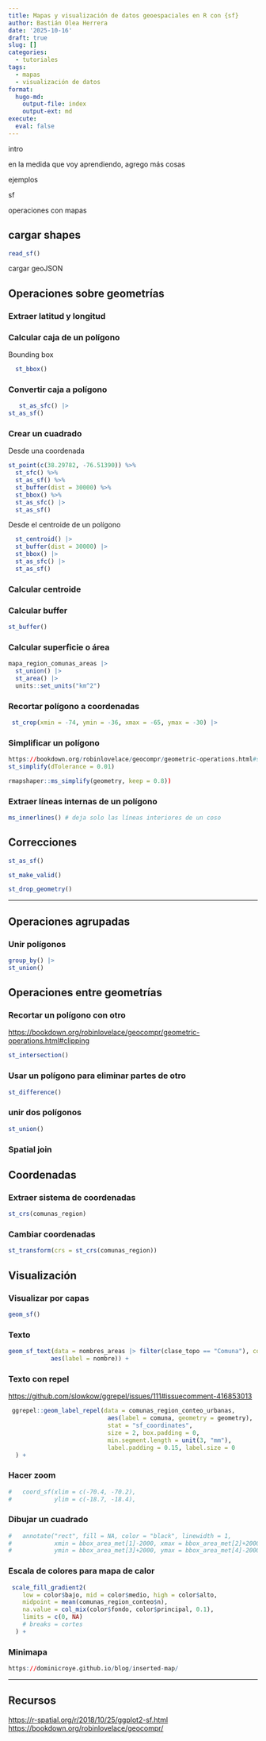 ```yaml
---
title: Mapas y visualización de datos geoespaciales en R con {sf}
author: Bastián Olea Herrera
date: '2025-10-16'
draft: true
slug: []
categories:
  - tutoriales
tags:
  - mapas
  - visualización de datos
format:
  hugo-md:
    output-file: index
    output-ext: md
execute:
  eval: false
---
```



intro

en la medida que voy aprendiendo, agrego más cosas

ejemplos

sf

operaciones con mapas

## cargar shapes

``` r
read_sf()
```

cargar geoJSON

## Operaciones sobre geometrías

### Extraer latitud y longitud

### Calcular caja de un polígono

Bounding box

``` r
  st_bbox()
```

### Convertir caja a polígono

``` r
   st_as_sfc() |>
st_as_sf()
```

### Crear un cuadrado

Desde una coordenada

``` r
st_point(c(38.29782, -76.51390)) %>%
  st_sfc() %>%
  st_as_sf() %>%
  st_buffer(dist = 30000) %>%
  st_bbox() %>%
  st_as_sfc() |>
  st_as_sf()
```

Desde el centroide de un polígono

``` r
  st_centroid() |> 
  st_buffer(dist = 30000) |> 
  st_bbox() |> 
  st_as_sfc() |>
  st_as_sf()
```

### Calcular centroide

### Calcular buffer

``` r
st_buffer()
```

### Calcular superficie o área

``` r
mapa_region_comunas_areas |> 
  st_union() |> 
  st_area() |> 
  units::set_units("km^2")
```

### Recortar polígono a coordenadas

``` r
 st_crop(xmin = -74, ymin = -36, xmax = -65, ymax = -30) |> 
```

### Simplificar un polígono

``` r
https://bookdown.org/robinlovelace/geocompr/geometric-operations.html#simplification
st_simplify(dTolerance = 0.01)

rmapshaper::ms_simplify(geometry, keep = 0.8)) 
```

### Extraer líneas internas de un polígono

``` r
ms_innerlines() # deja solo las líneas interiores de un coso
```

## Correcciones

``` r
st_as_sf()
```

``` r
st_make_valid()
```

``` r
st_drop_geometry() 
```

------------------------------------------------------------------------

## Operaciones agrupadas

### Unir polígonos

``` r
group_by() |> 
st_union()
```

## Operaciones entre geometrías

### Recortar un polígono con otro

https://bookdown.org/robinlovelace/geocompr/geometric-operations.html#clipping

``` r
st_intersection()
```

### Usar un polígono para eliminar partes de otro

``` r
st_difference()
```

### unir dos polígonos

``` r
st_union()
```

### Spatial join

## Coordenadas

### Extraer sistema de coordenadas

``` r
st_crs(comunas_region)
```

### Cambiar coordenadas

``` r
st_transform(crs = st_crs(comunas_region))
```

## Visualización

### Visualizar por capas

``` r
geom_sf()
```

### Texto

``` r
geom_sf_text(data = nombres_areas |> filter(clase_topo == "Comuna"), color = "red", fontface = "bold",
            aes(label = nombre)) + 
```

### Texto con repel

https://github.com/slowkow/ggrepel/issues/111#issuecomment-416853013

``` r
 ggrepel::geom_label_repel(data = comunas_region_conteo_urbanas,
                            aes(label = comuna, geometry = geometry),
                            stat = "sf_coordinates",
                            size = 2, box.padding = 0,
                            min.segment.length = unit(3, "mm"),
                            label.padding = 0.15, label.size = 0
  ) +
```

### Hacer zoom

``` r
#   coord_sf(xlim = c(-70.4, -70.2),
#            ylim = c(-18.7, -18.4),
```

### Dibujar un cuadrado

``` r
#   annotate("rect", fill = NA, color = "black", linewidth = 1,
#            xmin = bbox_area_met[1]-2000, xmax = bbox_area_met[2]+2000,
#            ymin = bbox_area_met[3]+2000, ymax = bbox_area_met[4]-2000)+
```

### Escala de colores para mapa de calor

``` r
 scale_fill_gradient2(
    low = color$bajo, mid = color$medio, high = color$alto,
    midpoint = mean(comunas_region_conteo$n),
    na.value = col_mix(color$fondo, color$principal, 0.1),
    limits = c(0, NA)
    # breaks = cortes
  ) +
```

### Minimapa

``` r
https://dominicroye.github.io/blog/inserted-map/
```

------------------------------------------------------------------------

## Recursos

https://r-spatial.org/r/2018/10/25/ggplot2-sf.html
https://bookdown.org/robinlovelace/geocompr/
